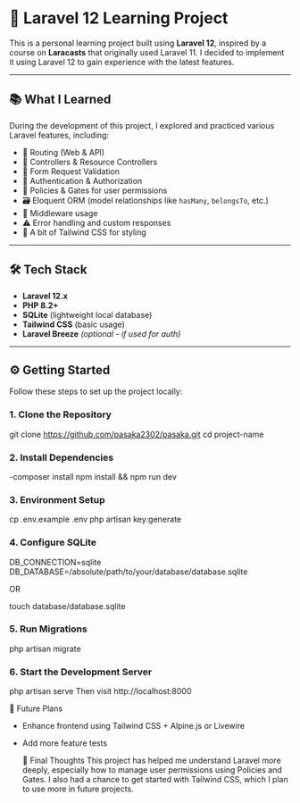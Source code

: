# 🚀 Laravel 12 Learning Project

This is a personal learning project built using **Laravel 12**, inspired by a course on **Laracasts** that originally used Laravel 11. I decided to implement it using Laravel 12 to gain experience with the latest features.

---

## 📚 What I Learned

During the development of this project, I explored and practiced various Laravel features, including:

- 🧭 Routing (Web & API)
- 🧰 Controllers & Resource Controllers
- 🧼 Form Request Validation
- 🔐 Authentication & Authorization
- 🔑 Policies & Gates for user permissions
- 🗃️ Eloquent ORM (model relationships like `hasMany`, `belongsTo`, etc.)
- 🧱 Middleware usage
- ⚠️ Error handling and custom responses
- 🎨 A bit of Tailwind CSS for styling

---

## 🛠️ Tech Stack

- **Laravel 12.x**
- **PHP 8.2+**
- **SQLite** (lightweight local database)
- **Tailwind CSS** (basic usage)
- **Laravel Breeze** *(optional - if used for auth)*

---

## ⚙️ Getting Started

Follow these steps to set up the project locally:

### 1. Clone the Repository

git clone https://github.com/pasaka2302/pasaka.git
cd project-name

### 2. Install Dependencies
-composer install
npm install && npm run dev

### 3. Environment Setup
cp .env.example .env
php artisan key:generate

### 4. Configure SQLite
DB_CONNECTION=sqlite
DB_DATABASE=/absolute/path/to/your/database/database.sqlite

OR

touch database/database.sqlite

### 5. Run Migrations
php artisan migrate

### 6. Start the Development Server
php artisan serve
Then visit http://localhost:8000

🚧 Future Plans
- Enhance frontend using Tailwind CSS + Alpine.js or Livewire

- Add more feature tests

  🙏 Final Thoughts
This project has helped me understand Laravel more deeply, especially how to manage user permissions using Policies and Gates. I also had a chance to get started with Tailwind CSS, which I plan to use more in future projects.

